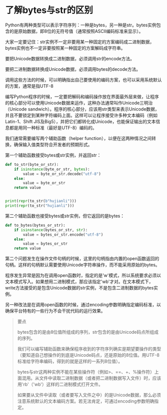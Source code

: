 # 了解bytes与str的区别



Python有两种类型可以表示字符序列：一种是bytes，另一种是str。bytes实例包含的是原始数据，即8位的无符号值（通常按照ASCII编码标准来显示）。







大家一定要记住：str实例不一定非要用某一种固定的方案编码成二进制数据，bytes实例也不一定非要按照某一种固定的方案解码成字符串。

要把Unicode数据转换成二进制数据，必须调用str的encode方法。

要把二进制数据转换成Unicode数据，必须调用bytes的decode方法。

调用这些方法的时候，可以明确指出自己要使用的编码方案，也可以采用系统默认的方案，通常是指UTF-8





编写Python程序的时候，一定要把解码和编码操作放在界面最外层来做，让程序的核心部分可以使用Unicode数据来运作，这种办法通常叫作Unicode三明治（Unicode sandwich）。程序的核心部分，应该用str类型来表示Unicode数据，并且不要锁定到某种字符编码上面。这样可以让程序接受许多种文本编码（例如Latin-1、Shift JIS及Big5），并把它们都转化成Unicode，也能保证输出的文本信息都是用同一种标准（最好是UTF-8）编码的。





我们通常需要编写两个辅助函数（helper function），以便在这两种情况之间转换，确保输入值类型符合开发者的预期形式。

第一个辅助函数接受bytes或str实例，并返回str：

```python
def to_str(byte_or_str):
    if isinstance(byte_or_str, bytes):
        value = byte_or_str.decode("utf-8")
    else:
        value = byte_or_str
    return value


print(repr(to_str(b"hujianli")))
print(repr(to_str("hujianli")))
```

第二个辅助函数也接受bytes或str实例，但它返回的是bytes：

```python
def to_bytes(bytes_or_str):
    if isinstance(bytes_or_str, str):
        value = bytes_or_str.encode("utf-8")
    else:
        value = bytes_or_str
    return value		
```



第二个问题发生在操作文件句柄的时候，这里的句柄指由内置的open函数返回的句柄。这样的句柄默认需要使用Unicode字符串操作，而不能采用原始的bytes。



程序发生异常是因为在调用open函数时，指定的是'w'模式，所以系统要求必须以文本模式写入。如果想用二进制模式，那应该指定'wb'才对。在文本模式下，write方法接受的是包含Unicode数据的str实例，不是包含二进制数据的bytes实例。



另一种改法是在调用open函数的时候，通过encoding参数明确指定编码标准，以确保平台特有的一些行为不会干扰代码的运行效果。





> 要点
>
> bytes包含的是由8位值所组成的序列，str包含的是由Unicode码点所组成的序列。
>
> 我们可以编写辅助函数来确保程序收到的字符序列确实是期望要操作的类型（要知道自己想操作的到底是Unicode码点，还是原始的8位值。用UTF-8标准给字符串编码，得到的就是这样的一系列8位值）。
>
> bytes与str这两种实例不能在某些操作符（例如>、==、+、%操作符）上面混用。从文件中读取二进制数据（或者把二进制数据写入文件）时，应该用'rb'（'wb'）这样的二进制模式打开文件。
>
> 如果要从文件中读取（或者要写入文件之中）的是Unicode数据，那么必须注意系统默认的文本编码方案。若无法肯定，可通过encoding参数明确指定。